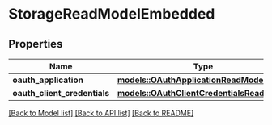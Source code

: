 # StorageReadModelEmbedded

## Properties

Name | Type | Description | Notes
------------ | ------------- | ------------- | -------------
**oauth_application** | [**models::OAuthApplicationReadModel**](OAuthApplicationReadModel.md) |  | 
**oauth_client_credentials** | [**models::OAuthClientCredentialsReadModel**](OAuthClientCredentialsReadModel.md) |  | 

[[Back to Model list]](../README.md#documentation-for-models) [[Back to API list]](../README.md#documentation-for-api-endpoints) [[Back to README]](../README.md)


